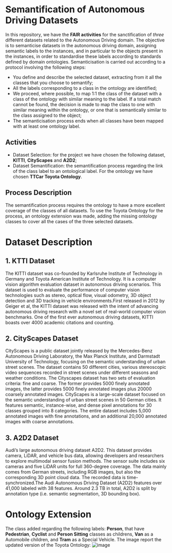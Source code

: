 # Semantification of Autonomous Driving Datasets

In this repository, we have the **FAIR activities** for the sanctification of _three_ different datasets related to the Autonomous Driving domain. 
The objective is to semanticise datasets in the autonomous driving domain, assigning semantic labels to the instances, and in particular to the objects present in the instances, in order to standardise these labels according to standards defined by domain ontologies.
Semanticisation is carried out according to a protocol involving the following steps:
- You define and describe the selected dataset, extracting from it all the classes that you choose to semantify;
- All the labels corresponding to a class in the ontology are identified;
- We proceed, where possible, to map 1:1 the class of the dataset with a class of the ontology with similar meaning to the label. If a total match cannot be found, the decision is made to map the class to one with similar meaning within the ontology, or one that is semantically similar to the class assigned to the object;
- The semanticisation process ends when all classes have been mapped with at least one ontology label.

## Activities

- Dataset Selection: for the project we have chosen the following dataset, **KITTI**, **CityScapes** and **A2D2**;
- Dataset Semantification: the semantification process regarding the link of the class label to an ontological label. For the ontology we have chosen **TTCar Toyota Ontology**.

## Process Description

The semantification process requires the ontology to have a more excellent coverage of the classes of all datasets. To use the Toyota Ontology for the process, an ontology extension was made, adding the missing ontology classes to cover all the cases of the three selected datasets.

# Dataset Description

## 1.	KTTI Dataset

The KITTI dataset was co-founded by Karlsruhe Institute of Technology in Germany and Toyota American Institute of Technology. It is a computer vision algorithm evaluation dataset in autonomous driving scenarios. This dataset is used to evaluate the performance of computer vision technologies such as stereo, optical flow, visual odometry, 3D object detection and 3D tracking in vehicle environments.First released in 2012 by Geiger et al, the KITTI dataset was released with the intent of advancing autonomous driving research with a novel set of real-world computer vision benchmarks. One of the first ever autonomous driving datasets, KITTI boasts over 4000 academic citations and counting.

## 2.	CityScapes Dataset 

CityScapes is a public dataset jointly released by the Mercedes-Benz Autonomous Driving Laboratory, the Max Planck Institute, and Darmstadt University of Technology, focusing on the semantic understanding of urban street scenes. The dataset contains 50 different cities, various stereoscopic video sequences recorded in street scenes under different seasons and weather conditions. The Cityscapes dataset has two sets of evaluation criteria: fine and coarse. The former provides 5000 finely annotated images, the latter provides 5000 finely annotated images plus 20000 coarsely annotated images. CityScapes is a large-scale dataset focused on the semantic understanding of urban street scenes in 50 German cities. It features semantic, instance-wise, and dense pixel annotations for 30 classes grouped into 8 categories. The entire dataset includes 5,000 annotated images with fine annotations, and an additional 20,000 annotated images with coarse annotations.

## 3.	A2D2 Dataset

Audi’s large autonomous driving dataset A2D2. This dataset provides camera, LiDAR, and vehicle bus data, allowing developers and researchers to explore multimodal sensor fusion methods. The sensor suite includes six cameras and five LiDAR units for full 360-degree coverage. The data mainly comes from German streets, including RGB images, but also the corresponding 3D point cloud data. The recorded data is time-synchronized.The Audi Autonomous Driving Dataset (A2D2) features over 41,000 labeled with 38 features. Around 2.3 TB in total, A2D2 is split by annotation type (i.e. semantic segmentation, 3D bounding box). 

# Ontology Extension

The class added regarding the following labels: **Person**, that have **Pedestrian**, **Cyclist** and **Person Sitting** classes as childrens, **Van** as a Automobile children, and **Tram** as a Special Vehicle. The image report the updated version of the Toyota Ontology:
![image](https://github.com/user-attachments/assets/663897c0-01df-4c76-acb4-89812c477888)

















